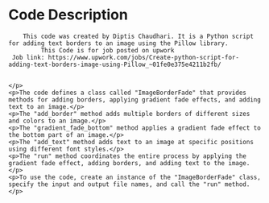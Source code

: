 
<body>
    <h1>Code Description</h1>
    <p>

        This code was created by Diptis Chaudhari. It is a Python script for adding text borders to an image using the Pillow library.
             This Code is for job posted on upwork
     Job link: https://www.upwork.com/jobs/Create-python-script-for-adding-text-borders-image-using-Pillow_~01fe0e375e4211b2fb/

    
    </p>
    <p>The code defines a class called "ImageBorderFade" that provides methods for adding borders, applying gradient fade effects, and adding text to an image.</p>
    <p>The "add_border" method adds multiple borders of different sizes and colors to an image.</p>
    <p>The "gradient_fade_bottom" method applies a gradient fade effect to the bottom part of an image.</p>
    <p>The "add_text" method adds text to an image at specific positions using different font styles.</p>
    <p>The "run" method coordinates the entire process by applying the gradient fade effect, adding borders, and adding text to the image.</p>
    <p>To use the code, create an instance of the "ImageBorderFade" class, specify the input and output file names, and call the "run" method.</p>

      
